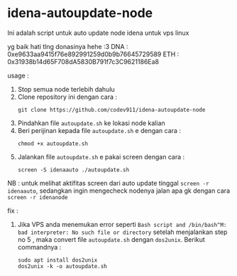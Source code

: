 # idena-autoupdate-node
Ini adalah script untuk auto update node idena untuk vps linux

yg baik hati tlng donasinya hehe :3
DNA : 0xe9633aa9415f76e892991259d0b9b76645729589
ETH : 0x31938b14d65F708dA5830B791f7c3C9621186Ea8

usage :

1. Stop semua node terlebih dahulu
2. Clone repository ini dengan cara :
    ```
    git clone https://github.com/codev911/idena-autoupdate-node
    ```
3. Pindahkan file `autoupdate.sh` ke lokasi node kalian
4. Beri perijinan kepada file `autoupdate.sh` e dengan cara :
    ```
    chmod +x autoupdate.sh
    ```
5. Jalankan file `autoupdate.sh` e pakai screen dengan cara : 
    ```
    screen -S idenaauto ./autoupdate.sh
    ```

NB : untuk melihat aktifitas screen dari auto update tinggal `screen -r idenaauto`, sedangkan ingin mengecheck nodenya jalan apa gk dengan cara `screen -r idenanode`

fix :

1. Jika VPS anda menemukan error seperti `Bash script and /bin/bash^M: bad interpreter: No such file or directory` setelah menjalankan step no 5 , maka convert file `autoupdate.sh` dengan `dos2unix`. Berikut commandnya :
    ```
    sudo apt install dos2unix
    dos2unix -k -o autoupdate.sh
    ```
